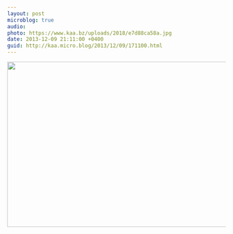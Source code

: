 ```yaml
---
layout: post
microblog: true
audio: 
photo: https://www.kaa.bz/uploads/2018/e7d88ca58a.jpg
date: 2013-12-09 21:11:00 +0400
guid: http://kaa.micro.blog/2013/12/09/171100.html
---
```

<img src="https://www.kaa.bz/uploads/2018/e7d88ca58a.jpg" alt="" width="840" height="382" class="alignnone size-full wp-image-977" />
